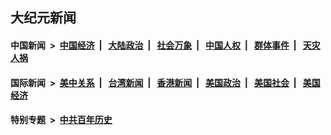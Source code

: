 ## 大纪元新闻

#### 中国新闻 &nbsp;>&nbsp; [中国经济](indexes/ncid283/README.md?05061245) &nbsp;| &nbsp; [大陆政治](indexes/ncid277/README.md?05061245) &nbsp;| &nbsp; [社会万象](indexes/ncid282/README.md?05061245) &nbsp;| &nbsp; [中国人权](indexes/ncid278/README.md?05061245) &nbsp;| &nbsp; [群体事件](indexes/ncid279/README.md?05061245) &nbsp;| &nbsp; [天灾人祸](indexes/ncid280/README.md?05061245)

#### 国际新闻 &nbsp;>&nbsp; [美中关系](indexes/nf1412576/README.md?05061245) &nbsp;| &nbsp; [台湾新闻](indexes/ncid1349361/README.md?05061245) &nbsp;| &nbsp; [香港新闻](indexes/ncid1349362/README.md?05061245) &nbsp;| &nbsp; [美国政治](indexes/ncid1078159/README.md?05061245) &nbsp;| &nbsp; [美国社会](indexes/ncid1078160/README.md?05061245) &nbsp;| &nbsp; [美国经济](indexes/ncid1078158/README.md?05061245)

#### 特别专题 &nbsp;>&nbsp; [中共百年历史](https://github.com/easy2view/epoch-special/blob/master/README.md?05061245)  
